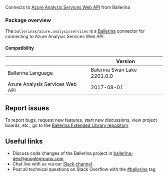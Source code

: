 Connects to [Azure Analysis Services Web API](https://docs.microsoft.com/en-us/rest/api/analysisservices/) from Ballerina

### Package overview

The `ballerinax/azure.analysisservices` is a [Ballerina](https://ballerina.io/) connector for connecting to Azure Analysis Services Web API.

#### Compatibility
|                                   | Version                     |
|-----------------------------------|-----------------------------|
| Ballerina Language                | Balerina Swan Lake 2201.0.0 |
| Azure Analysis Services Web API   | 2017-08-01                  |

## Report issues
To report bugs, request new features, start new discussions, view project boards, etc., go to the [Ballerina Extended Library repository](https://github.com/ballerina-platform/ballerina-extended-library)

## Useful links
- Discuss code changes of the Ballerina project in [ballerina-dev@googlegroups.com](mailto:ballerina-dev@googlegroups.com).
- Chat live with us via our [Slack channel](https://ballerina.io/community/slack/).
- Post all technical questions on Stack Overflow with the [#ballerina](https://stackoverflow.com/questions/tagged/ballerina) tag
